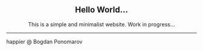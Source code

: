 <p align="center">
    <h2 align="center">Hello World... </h2>
</p>

<p align="center">This is a simple and minimalist website. Work in progress...</p>

---

happier @ Bogdan Ponomarov
